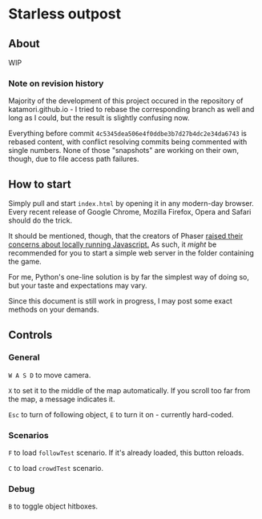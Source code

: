 # Starless outpost

## About

WIP

### Note on revision history

Majority of the development of this project occured in the repository of katamori.github.io - I tried to rebase the corresponding branch as well and long as I could, but the result is slightly confusing now.

Everything before commit `4c5345dea506e4f0ddbe3b7d27b4dc2e34da6743` is rebased content, with conflict resolving commits being commented with single numbers. None of those "snapshots" are working on their own, though, due to file access path failures.


## How to start

Simply pull and start `index.html` by opening it in any modern-day browser. Every recent release of Google Chrome, Mozilla Firefox, Opera and Safari should do the trick.

It should be mentioned, though, that the creators of Phaser [raised their concerns about locally running Javascript.](http://phaser.io/tutorials/getting-started) As such, it *might* be recommended for you to start a simple web server in the folder containing the game.

For me, Python's one-line solution is by far the simplest way of doing so, but your taste and expectations may vary.

Since this document is still work in progress, I may post some exact methods on your demands.

## Controls

### General

`W A S D` to move camera.

`X` to set it to the middle of the map automatically. If you scroll too far from the map, a message indicates it.

`Esc` to turn of following object, `E` to turn it on - currently hard-coded.

### Scenarios

`F` to load `followTest` scenario. If it's already loaded, this button reloads.

`C` to load `crowdTest` scenario.

### Debug

`B` to toggle object hitboxes.


